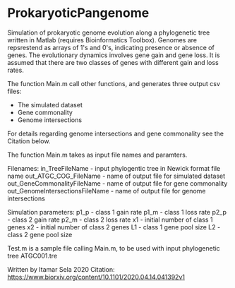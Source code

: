 # ProkaryoticPangenome

Simulation of prokaryotic genome evolution along a phylogenetic tree written in Matlab (requires Bioinformatics Toolbox).
Genomes are repsrestend as arrays of 1's and 0's, indicating presence or absence of genes.
The evolutionary dynamics involves gene gain and gene loss.
It is assumed that there are two classes of genes with different gain and loss rates.

The function Main.m call other functions, and generates three output csv files: 
- The simulated dataset
- Gene commonality
- Genome intersections

For details regarding genome intersections and gene commonality see the Citation below.

The function Main.m takes as input file names and paramters.

Filenames:
in_TreeFileName - input phylogentic tree in Newick format file name
out_ATGC_COG_FileName - name of output file for simulated dataset
out_GeneCommonalityFileName - name of output file for gene commonality
out_GenomeIntersectionsFileName - name of output file for genome intersections

 
Simulation parameters:
p1_p - class 1 gain rate
p1_m - class 1 loss rate
p2_p - class 2 gain rate
p2_m - class 2 loss rate
x1 - initial number of class 1 genes
x2 - initial number of class 2 genes
L1 - class 1 gene pool size
L2 - class 2 gene pool size 

Test.m is a sample file calling Main.m, to be used with input phylogenetic tree ATGC001.tre  


Written by Itamar Sela 2020
Citation: https://www.biorxiv.org/content/10.1101/2020.04.14.041392v1
